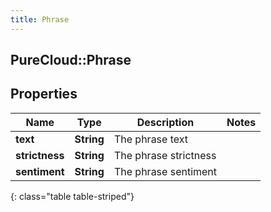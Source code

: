 ```yaml
---
title: Phrase
---
```

## PureCloud::Phrase

## Properties

|Name | Type | Description | Notes|
|------------ | ------------- | ------------- | -------------|
| **text** | **String** | The phrase text | |
| **strictness** | **String** | The phrase strictness | |
| **sentiment** | **String** | The phrase sentiment | |
{: class="table table-striped"}


